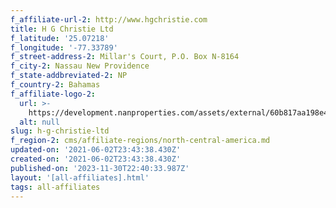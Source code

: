 ```yaml
---
f_affiliate-url-2: http://www.hgchristie.com
title: H G Christie Ltd
f_latitude: '25.07218'
f_longitude: '-77.33789'
f_street-address-2: Millar's Court, P.O. Box N-8164­
f_city-2: Nassau New Providence­
f_state-addbreviated-2: NP­
f_country-2: Bahamas
f_affiliate-logo-2:
  url: >-
    https://development.nanproperties.com/assets/external/60b817aa198e404503c6f449_6081e56e08d9db688690878c_60785a3570d6913b321fb4dc_hgc_and_cire_combined_png_copy_red_copy.png
  alt: null
slug: h-g-christie-ltd
f_region-2: cms/affiliate-regions/north-central-america.md
updated-on: '2021-06-02T23:43:38.430Z'
created-on: '2021-06-02T23:43:38.430Z'
published-on: '2023-11-30T22:40:33.987Z'
layout: '[all-affiliates].html'
tags: all-affiliates
---
```



